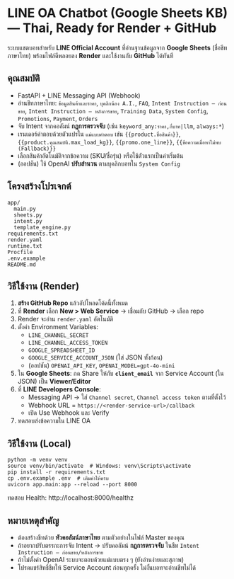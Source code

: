 
# LINE OA Chatbot (Google Sheets KB) — Thai, Ready for Render + GitHub

ระบบแชตบอทสำหรับ **LINE Official Account** ที่อ่านฐานข้อมูลจาก **Google Sheets** (ชื่อชีทภาษาไทย) พร้อมไฟล์ดีพลอยลง **Render** และใช้งานกับ **GitHub** ได้ทันที

## คุณสมบัติ
- FastAPI + LINE Messaging API (Webhook)
- อ่านชีทภาษาไทย: `ข้อมูลสินค้าและราคา`, `บุคลิกน้อง A.I.`, `FAQ`, `Intent Instruction – ก่อนขาย`, `Intent Instruction – หลังการขาย`, `Training Data`, `System Config`, `Promotions`, `Payment`, `Orders`
- จับ Intent จากคอลัมน์ **กฎการตรวจจับ** (เช่น `keyword_any:ราคา,กี่บาท|llm`, `always:*`)
- เรนเดอร์คำตอบด้วยตัวแปรใน `แม่แบบคำตอบ` เช่น `{{product.ชื่อสินค้า}}`, `{{product.คุณสมบัติ.max_load_kg}}`, `{{promo.one_line}}`, `{{ข้อความเมื่อหาไม่พบ (Fallback)}}`
- เลือกสินค้าอัตโนมัติจากข้อความ (SKU/ชื่อรุ่น) หรือใช้ตัวแรกเป็นค่าเริ่มต้น
- (ออปชัน) ใช้ OpenAI **ปรับสำนวน** ตามบุคลิกบอทใน `System Config`

## โครงสร้างโปรเจกต์
```
app/
  main.py
  sheets.py
  intent.py
  template_engine.py
requirements.txt
render.yaml
runtime.txt
Procfile
.env.example
README.md
```

## วิธีใช้งาน (Render)
1. **สร้าง GitHub Repo** แล้วอัปโหลดโค้ดนี้ทั้งหมด
2. ที่ **Render** เลือก **New > Web Service** → เชื่อมกับ GitHub → เลือก repo
3. Render จะอ่าน `render.yaml` อัตโนมัติ
4. ตั้งค่า Environment Variables:
   - `LINE_CHANNEL_SECRET`
   - `LINE_CHANNEL_ACCESS_TOKEN`
   - `GOOGLE_SPREADSHEET_ID`
   - `GOOGLE_SERVICE_ACCOUNT_JSON` (ใส่ JSON ทั้งก้อน)
   - (ออปชัน) `OPENAI_API_KEY`, `OPENAI_MODEL=gpt-4o-mini`
5. ใน **Google Sheets**: กด Share ให้กับ **`client_email`** จาก Service Account (ใน JSON) เป็น **Viewer/Editor**
6. ที่ **LINE Developers Console**:
   - Messaging API → ใส่ `Channel secret`, `Channel access token` ตามที่ตั้งไว้
   - Webhook URL = `https://<render-service-url>/callback`
   - เปิด Use Webhook และ Verify
7. ทดสอบส่งข้อความใน LINE OA

## วิธีใช้งาน (Local)
```
python -m venv venv
source venv/bin/activate  # Windows: venv\Scripts\activate
pip install -r requirements.txt
cp .env.example .env  # เติมค่าให้ครบ
uvicorn app.main:app --reload --port 8000
```
ทดสอบ Health: http://localhost:8000/healthz

## หมายเหตุสำคัญ
- ต้องสร้างชีทด้วย **หัวคอลัมน์ภาษาไทย** ตามตัวอย่างในไฟล์ Master ของคุณ
- ถ้าอยากปรับตรรกะการจับ Intent → ปรับคอลัมน์ **กฎการตรวจจับ** ในชีท `Intent Instruction – ก่อนขาย/หลังการขาย`
- ถ้าไม่ตั้งค่า OpenAI ระบบจะตอบด้วยแม่แบบตรง ๆ (ยังอ่านง่ายและสุภาพ)
- โปรดแชร์สิทธิ์ชีทให้ Service Account ก่อนทุกครั้ง ไม่งั้นบอทจะอ่านชีทไม่ได้
